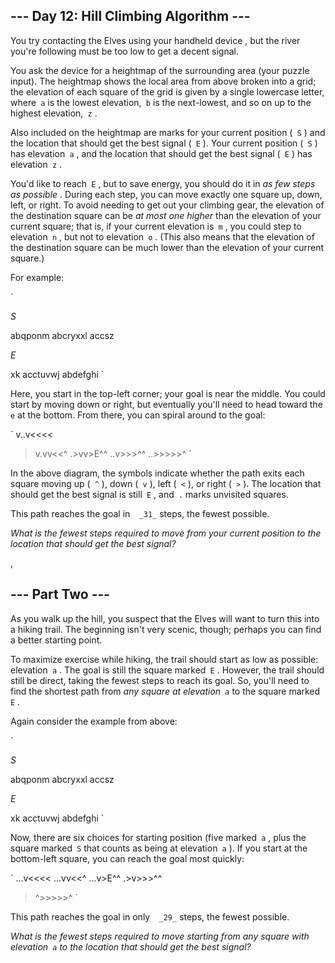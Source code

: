 ##  \--- Day 12: Hill Climbing Algorithm ---

 You try contacting the Elves using your handheld device , but the river you're following must be too low to get a decent signal.

 You ask the device for a heightmap of the surrounding area (your puzzle input). The heightmap shows the local area from above broken into a grid; the elevation of each square of the grid is given by a single lowercase letter, where` a` is the lowest elevation,` b` is the next-lowest, and so on up to the highest elevation,` z` .

 Also included on the heightmap are marks for your current position (` S` ) and the location that should get the best signal (` E` ). Your current position (` S` ) has elevation` a` , and the location that should get the best signal (` E` ) has elevation` z` .

 You'd like to reach` E` , but to save energy, you should do it in _as few steps as possible_ . During each step, you can move exactly one square up, down, left, or right. To avoid needing to get out your climbing gear, the elevation of the destination square can be _at most one higher_ than the elevation of your current square; that is, if your current elevation is` m` , you could step to elevation` n` , but not to elevation` o` . (This also means that the elevation of the destination square can be much lower than the elevation of your current square.)

 For example:


  `
   
 _S_
   
   abqponm
abcryxxl
accsz
   
 _E_
   
   xk
acctuvwj
abdefghi
  `
 
 Here, you start in the top-left corner; your goal is near the middle. You could start by moving down or right, but eventually you'll need to head toward the` e` at the bottom. From there, you can spiral around to the goal:


  `
   v..v<<<<
>v.vv<<^
.>vv>E^^
..v>>>^^
..>>>>>^
  `
 
 In the above diagram, the symbols indicate whether the path exits each square moving up (` ^` ), down (` v` ), left (` <` ), or right (` >` ). The location that should get the best signal is still` E` , and` .` marks unvisited squares.

 This path reaches the goal in`   _31_ ` steps, the fewest possible.

 _What is the fewest steps required to move from your current position to the location that should get the best signal?_ 

,

##  \--- Part Two ---

 As you walk up the hill, you suspect that the Elves will want to turn this into a hiking trail. The beginning isn't very scenic, though; perhaps you can find a better starting point.

 To maximize exercise while hiking, the trail should start as low as possible: elevation` a` . The goal is still the square marked` E` . However, the trail should still be direct, taking the fewest steps to reach its goal. So, you'll need to find the shortest path from _any square at elevation` a`_  to the square marked` E` .

 Again consider the example from above:


  `
   
 _S_
   
   abqponm
abcryxxl
accsz
   
 _E_
   
   xk
acctuvwj
abdefghi
  `
 
 Now, there are six choices for starting position (five marked` a` , plus the square marked` S` that counts as being at elevation` a` ). If you start at the bottom-left square, you can reach the goal most quickly:


  `
   ...v<<<<
...vv<<^
...v>E^^
.>v>>>^^
>^>>>>>^
  `
 
 This path reaches the goal in only`   _29_ ` steps, the fewest possible.

 _What is the fewest steps required to move starting from any square with elevation` a` to the location that should get the best signal?_ 